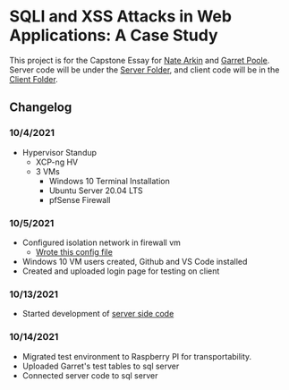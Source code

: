 # SQLI and XSS Attacks in Web Applications: A Case Study
This project is for the Capstone Essay for [Nate Arkin](https://twitter.com/natearkin) and [Garret Poole](https://twitter.com/garret_poole). Server code will be under the [Server Folder](https://github.com/narkin/web-app-threat-case-study/tree/main/Server), and client code will be in the [Client Folder](https://github.com/narkin/web-app-threat-case-study/tree/main/Client). 
## Changelog
### 10/4/2021
- Hypervisor Standup
  - XCP-ng HV
  - 3 VMs
    - Windows 10 Terminal Installation
    - Ubuntu Server 20.04 LTS
    - pfSense Firewall
### 10/5/2021
- Configured isolation network in firewall vm
  - [Wrote this config file](https://github.com/narkin/web-app-threat-case-study/blob/main/config-FIREWALL.XSS-SQLI-NET.xml)
- Windows 10 VM users created, Github and VS Code installed
- Created and uploaded login page for testing on client
### 10/13/2021
- Started development of [server side code](https://github.com/narkin/web-app-threat-case-study/tree/main/Server/server.js)
### 10/14/2021
- Migrated test environment to Raspberry PI for transportability.
- Uploaded Garret's test tables to sql server
- Connected server code to sql server